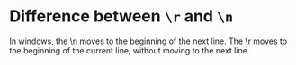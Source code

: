 # Difference between `\r` and `\n`
In windows, the \n moves to the beginning of the next line. The \r moves to the 
beginning of the current line, without moving to the next line.
